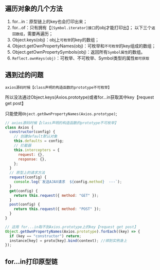 ## 遍历对象的几个方法

1. for...in：原型链上的key也会打印出来；
2. for...of：只有拥有【`[Symbol.iterator]接口`的obj才能打印出】；
以下三个`返回数组`，需要再遍历；
3. Object.keys(obj)：obj上`可枚举`的key的数组；
4. Object.getOwnPropertyNames(obj)：可枚举和`不可枚举`的key组成的数组；
5. Object.getOwnPropertySymbols(obj)：返回所有`Symbol属性`的数组。
5. `Reflect.ownKeys(obj)`：可枚举、不可枚举、Symbol类型的属性`都可获取`

## 遇到过的问题

`axios源码时候【class声明的构造函数的prototype不可枚举】`

所以没法通过Object.keys(Axios.prototype)或者for...in获取其中key【request get post】

只能使用`Object.getOwnPropertyNames(Axios.prototype)`;

```js
// axios源码时候【class声明的构造函数的prototype不可枚举】
class Axios {
  constructor(config) {
    // 创建default默认对象
    this.defaults = config;
    // 拦截器
    this.intercepters = {
      request: {},
      response: {},
    };
  }
  // 原型上的请求方法
  request(config) {
    console.log(`发送AJAX请求  ${config.method}  ---`);
  }
  get(config) {
    return this.request({ method: "GET" });
  }
  post(config) {
    return this.request({ method: "POST" });
  }
}

// 这用 for...in取不到Axios.prototype上的key【request get post】
Object.getOwnPropertyNames(Axios.prototype).forEach((key) => {
  if (key == "constructor") return;
  instance[key] = proto[key].bind(context); //绑到实例身上
});
```

## for...in打印原型链